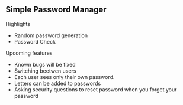 ## Simple Password Manager

Highlights

- Random password generation
- Password Check

Upcoming features

- Known bugs will be fixed
- Switching beetwen users
- Each user sees only their own password.
- Letters can be added to passwords
- Asking security questions to reset password when you forget your password
